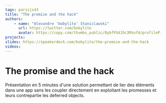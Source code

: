 ```yaml
---
tags: parisjs43
title: "The promise and the hack"
authors:
    - name: "Alexandre 'bobylito' Stanislawski"
      url: https://twitter.com/bobylito
      avatar: https://copy.com/thumbs_public/0ybfFG4JGc3Mzof4/profilePicture3.jpg?size=1024
projects:
slides: https://speakerdeck.com/bobylito/the-promise-and-the-hack
videos:
---
```

# The promise and the hack

Présentation en 5 minutes d'une solution permettant de lier des éléments dans
une app sans les coupler directement en exploitant les promesses et leurs
contrepartie les deferred objects.
